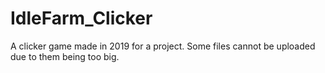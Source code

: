 # IdleFarm_Clicker
A clicker game made in 2019 for a project.
Some files cannot be uploaded due to them being too big.
